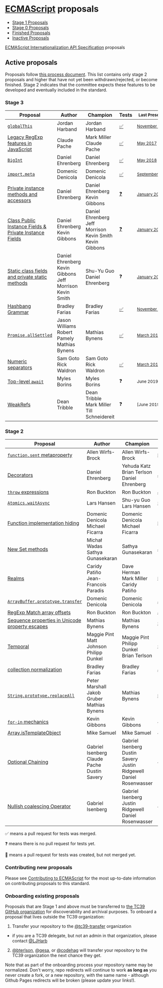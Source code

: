 # [ECMAScript](https://github.com/tc39/ecma262) proposals

* [Stage 1 Proposals](stage-1-proposals.md)
* [Stage 0 Proposals](stage-0-proposals.md)
* [Finished Proposals](finished-proposals.md)
* [Inactive Proposals](inactive-proposals.md)

[ECMAScript Internationalization API Specification](ecma402/README.md) proposals

## Active proposals

Proposals follow [this process document](https://tc39.github.io/process-document/).
This list contains only stage 2 proposals and higher that have not yet been withdrawn/rejected, or become finished.
Stage 2 indicates that the committee expects these features to be developed and eventually included in the standard.

### Stage 3

| Proposal                                                                       | Author                                                                  | Champion                                                                | Tests                                          | <sub>Last Presented</sub>                               |
| ------------------------------------------------------------------------------ | ----------------------------------------------------------------------- | ----------------------------------------------------------------------- | ---------------------------------------------- | --------------------------------------------------------|
| [`globalThis`][globalThis]                                                     | Jordan Harband                                                          | Jordan Harband                                                          | [:white_check_mark:][tests-global]             | <sub>[November&nbsp;2018][globalThis-notes]</sub>       |
| [Legacy RegExp features in JavaScript][regexp-legacy]                          | Claude Pache                                                            | Mark Miller<br />Claude Pache                                           | [:white_check_mark:][tests-regexp-legacy]      | <sub>[May&nbsp;2017][regexp-legacy-notes]</sub>         |
| [`BigInt`][bigint]                                                             | Daniel Ehrenberg                                                        | Daniel Ehrenberg                                                        | [:white_check_mark:][tests-bigint]             | <sub>[May&nbsp;2018][bigint-notes]</sub>                |
| [`import.meta`][import-meta]                                                   | Domenic Denicola                                                        | Domenic Denicola                                                        | [:white_check_mark:][tests-import-meta]        | <sub>[September&nbsp;2017][import-meta-notes]</sub>     |
| [Private instance methods and accessors][private-methods]                      | Daniel Ehrenberg                                                        | Daniel Ehrenberg<br />Kevin Gibbons                                     | [:question:][tests-private-methods]            | <sub>[January&nbsp;2019][class-fields-notes]</sub>      |
| [Class Public Instance Fields & Private Instance Fields][class-fields]         | Daniel Ehrenberg<br />Kevin Gibbons                                     | Daniel Ehrenberg<br />Jeff Morrison<br />Kevin Smith<br />Kevin Gibbons | [:question:][tests-class-fields]               | <sub>[January&nbsp;2019][class-fields-notes]</sub>      |
| [Static class fields and private static methods][static-class-features]        | Daniel Ehrenberg<br />Kevin Gibbons<br />Jeff Morrison<br />Kevin Smith | Shu-Yu Guo<br />Daniel Ehrenberg                                        | :question:                                     | <sub>[January&nbsp;2019][class-fields-notes]</sub>      |
| [Hashbang Grammar][hashbang-grammar]                                           | Bradley Farias                                                          | Bradley Farias                                                          | [:white_check_mark:][tests-hashbang-grammar]   | <sub>[November&nbsp;2018][hashbang-notes]</sub>         |
| [`Promise.allSettled`][allsettled]                                             | Jason Williams<br />Robert Pamely<br />Mathias Bynens                   | Mathias Bynens                                                          | [:white_check_mark:][tests-allsettled]         | <sub>[March&nbsp;2019][allsettled-notes]</sub>          |
| [Numeric separators][numeric_separators]                                       | Sam Goto<br />Rick Waldron                                              | Sam Goto<br />Rick Waldron                                              | [:white_check_mark:][tests-numeric_separators] | <sub>[March&nbsp;2019][numeric_separators-notes]</sub>  |
| [Top-level `await`][await]                                                     | Myles Borins                                                            | Myles Borins                                                            | :question:                                     | <sub>June&nbsp;2019</sub>                               |
| [WeakRefs][weakrefs]                                                           | Dean Tribble                                         | Dean Tribble<br />Mark Miller<br />Till Schneidereit |  :question: | <sub>[June&nbsp;2019] </sub>                        |


### Stage 2

| Proposal                                                                       | Author                                               | Champion                                             | <sub>Last Presented</sub>                                           |
| ------------------------------------------------------------------------------ | ---------------------------------------------------- | ---------------------------------------------------- | ------------------------------------------------------------------- |
| [`function.sent` metaproperty][function-sent]                                  | Allen Wirfs-Brock                                    | Allen Wirfs-Brock                                    | <sub>[November&nbsp;2015][function-sent-notes]</sub>                |
| [Decorators][decorators]                                                       | Daniel Ehrenberg                                     | Yehuda Katz<br />Brian Terlson<br />Daniel Ehrenberg | <sub>[January&nbsp;2019][decorators-notes]</sub>                    |
| [`throw` expressions][throw-expressions]                                       | Ron Buckton                                          | Ron Buckton                                          | <sub>[January&nbsp;2018][throw-expressions-notes]</sub>             |
| [`Atomics.waitAsync`][nonblocking]                                             | Lars Hansen                                          | Shu-yu Guo<br />Lars Hansen                          | <sub>[September&nbsp;2017][nonblocking-notes]</sub>                 |
| [Function implementation hiding][censorship]                                   | Domenic Denicola<br />Michael Ficarra                | Domenic Denicola<br />Michael Ficarra                | <sub>[May&nbsp;2018][censorship-notes]</sub>                        |
| [New Set methods][set-methods]                                                 | Michał Wadas<br />Sathya Gunasekaran                 | Sathya Gunasekaran                                   | <sub>[January&nbsp;2019][set-methods-notes]</sub>                   |
| [Realms][realms]                                                               | Caridy Patiño<br />Jean-Francois Paradis             | Dave Herman<br />Mark Miller<br />Caridy Patiño      | <sub>[May&nbsp;2018][realms-notes]</sub>                            |
| [`ArrayBuffer.prototype.transfer`][buffer-transfer]                            | Domenic Denicola                                     | Domenic Denicola                                     | <sub>[July&nbsp;2018][buffer-transfer-notes]</sub>                  |
| [RegExp Match array offsets][regex-offsets]                                    | Ron Buckton                                          | Ron Buckton                                          | <sub>[July&nbsp;2018][regex-offsets-notes]</sub>                    |
| [Sequence properties in Unicode property escapes][unicode-sequence-properties] | Mathias Bynens                                       | Mathias Bynens                                       | <sub>[September&nbsp;2018][unicode-sequence-properties-notes]</sub> |
| [Temporal][temporal]                                                           | Maggie Pint<br />Matt Johnson<br />Philipp Dunkel    | Maggie Pint<br />Philipp Dunkel<br />Brian Terlson   | <sub>[September&nbsp;2018][temporal-notes]</sub>                    |
| [collection normalization][collection-rekey]                                   | Bradley Farias                                       | Bradley Farias                                       | <sub>[January&nbsp;2019][richer-keys-notes]</sub>                   |
| [`String.prototype.replaceAll`][replace-all]                                   | Peter Marshall<br />Jakob Gruber<br />Mathias Bynens | Mathias Bynens                                       | <sub>[March&nbsp;2019][replace-all-notes]</sub>                     |
| [`for-in` mechanics][for-in-mechanics]                                         | Kevin Gibbons                                        | Kevin Gibbons                                        | <sub>June&nbsp;2019</sub>                                           |
| [Array.isTemplateObject][isTemplateObject]                                     | Mike Samuel                                          | Mike Samuel                                          | <sub>June&nbsp;2019</sub>                                           |
| [Optional Chaining][chaining]                    | Gabriel Isenberg<br />Claude Pache<br />Dustin Savery | Gabriel Isenberg<br />Dustin Savery<br />Justin Ridgewell<br />Daniel Rosenwasser | <sub>June&nbsp;2019</sub>                                           |
| [Nullish coalescing Operator][nullish-coalescing]                              | Gabriel Isenberg                          | Gabriel Isenberg<br />Justin Ridgewell<br />Daniel Rosenwasser  | <sub>June&nbsp;2019</sub>                                           |

:white_check_mark: means a pull request for tests was merged.

:question: means there is no pull request for tests yet.

:construction: means a pull request for tests was created, but not merged yet.

### Contributing new proposals

Please see [Contributing to ECMAScript](https://github.com/tc39/ecma262/blob/master/CONTRIBUTING.md) for the most up-to-date information on contributing proposals to this standard.

### Onboarding existing proposals

Proposals that are Stage 1 and above must be transferred to [the TC39 GitHub organization](https://github.com/tc39) for discoverability and archival purposes. To onboard a proposal that lives outside the TC39 organization:

1. Transfer your repository to the [@tc39-transfer](http://github.com/tc39-transfer) organization
  - if you are a TC39 delegate, but not an admin in that organization, please contact [@LJHarb](https://github.com/ljharb)
2. [@bterlson](https://github.com/bterlson), [@gesa](https://github.com/gesa), or [@codehag](https://github.com/codehag) will transfer your repository to the TC39 organization the next chance they get.

Note that as part of the onboarding process your repository name may be normalized. Don't worry, repo redirects will continue to work **as long as** you never create a fork, or a new repository, with the same name - although Github Pages redirects will be broken (please update your links!).

[globalThis]: https://github.com/tc39/proposal-global
[globalThis-notes]: https://github.com/tc39/tc39-notes/blob/master/meetings/2018-11/nov-29.md#kevins-1pm-talk
[regexp-legacy]: https://github.com/tc39/proposal-regexp-legacy-features
[regexp-legacy-notes]: https://github.com/tc39/tc39-notes/blob/master/meetings/2017-05/may-25.md#15ia-regexp-legacy-features-for-stage-3
[bigint]: https://github.com/tc39/proposal-bigint
[bigint-notes]: https://github.com/tc39/tc39-notes/blob/master/meetings/2018-05/may-22.md#bigint-status-update
[class-fields]: https://github.com/tc39/proposal-class-fields
[class-fields-notes]: https://github.com/tc39/tc39-notes/blob/master/meetings/2019-01/jan-30.md#private-fields-and-methods-refresher
[function-sent]: https://github.com/allenwb/ESideas/blob/master/Generator%20metaproperty.md
[function-sent-notes]: https://github.com/tc39/tc39-notes/blob/master/meetings/2015-11/nov-17.md#functionsent
[decorators]: http://github.com/tc39/proposal-decorators
[decorators-notes]: https://github.com/tc39/tc39-notes/blob/master/meetings/2019-01/jan-30.md#decorators-for-stage-3
[import-meta]: https://github.com/tc39/proposal-import-meta
[import-meta-notes]: https://github.com/tc39/tc39-notes/blob/master/meetings/2017-09/sept-27.md#12iiic-importmeta-for-stage-3
[numeric_separators]: https://github.com/tc39/proposal-numeric-separator
[numeric_separators-notes]: https://github.com/tc39/tc39-notes/blob/master/meetings/2019-03/mar-28.md#decorator-based-extended-numeric-literals-status-update-and-numeric-separators-for-stage-3
[tests-numeric_separators]: https://test262.report/features/numeric-separator-literal
[private-methods]: https://github.com/tc39/proposal-private-methods
[private-methods-notes]: https://github.com/tc39/tc39-notes/blob/master/meetings/2019-01/jan-30.md#private-fields-and-methods-refresher
[weakrefs]: https://github.com/tc39/proposal-weakrefs
[weakrefs-notes]: https://github.com/tc39/tc39-notes/blob/master/meetings/2018-03/mar-22.md#weak-references-for-stage-2
[realms]: https://github.com/tc39/proposal-realms
[realms-notes]: https://github.com/tc39/tc39-notes/blob/master/meetings/2018-05/may-23.md#realms
[temporal]: https://github.com/tc39/proposal-temporal
[temporal-notes]: https://github.com/tc39/tc39-notes/blob/master/meetings/2018-09/sept-27.md#temporal-for-stage-2
[nonblocking]: https://github.com/tc39/proposal-atomics-wait-async
[nonblocking-notes]: https://github.com/tc39/tc39-notes/blob/master/meetings/2017-09/sept-26.md#12ig--atomicswaitasync-for-stage-2
[throw-expressions]: https://github.com/tc39/proposal-throw-expressions
[throw-expressions-notes]: https://github.com/tc39/tc39-notes/blob/master/meetings/2018-01/jan-24.md#13iiii-throw-expressions-for-stage-3
[replace-all]: https://github.com/tc39/proposal-string-replaceall
[replace-all-notes]: https://github.com/tc39/tc39-notes/blob/master/meetings/2019-03/mar-26.md#stringprototypereplaceall-for-stage-2
[static-class-features]: http://github.com/tc39/proposal-static-class-features/
[static-class-features-notes]: https://github.com/tc39/tc39-notes/blob/master/meetings/2018-05/may-23.md#static-class-features-for-stage-3
[tests-global]: https://github.com/tc39/test262/issues/765
[tests-import-meta]: https://github.com/tc39/test262/pull/1888
[tests-regexp-legacy]: https://github.com/tc39/test262/issues/1165
[tests-bigint]: https://github.com/tc39/test262/issues/1056
[tests-private-methods]: https://github.com/tc39/test262/issues/1343
[tests-numeric_separators]: https://github.com/tc39/test262/issues/1051
[tests-class-fields]: https://github.com/tc39/test262/issues/1161
[tests-allsettled]: https://github.com/tc39/test262/pull/2124
[censorship]: https://github.com/domenic/proposal-function-implementation-hiding
[censorship-notes]: https://github.com/tc39/tc39-notes/blob/master/meetings/2018-05/may-24.md#functionprototypetostring-censorship-for-stage-2-continued-discussion
[await]: https://github.com/tc39/proposal-top-level-await
[await-notes]: https://github.com/tc39/tc39-notes/blob/master/meetings/2018-05/may-22.md#top-level-await
[set-methods]: https://github.com/tc39/set-methods
[set-methods-notes]: https://github.com/tc39/tc39-notes/blob/master/meetings/2019-01/jan-29.md#update-on-set-methods
[collection-methods]: https://github.com/tc39/collection-methods
[collection-methods-notes]: https://github.com/tc39/tc39-notes/blob/master/meetings/2018-01/jan-23.md#13iiik-new-set-builtin-methods-for-stage-2
[hashbang-grammar]: https://github.com/tc39/proposal-hashbang
[tests-hashbang-grammar]: https://github.com/tc39/test262/pull/2065
[hashbang-notes]: https://github.com/tc39/tc39-notes/blob/master/meetings/2018-11/nov-28.md#hash-bang-grammar
[richer-keys]: https://github.com/tc39/proposal-richer-keys
[richer-keys-notes]: https://github.com/tc39/tc39-notes/blob/master/meetings/2019-01/jan-30.md#richer-keys-for-stage-2
[slice-notation]: https://github.com/tc39/proposal-slice-notation/
[slice-notation-notes]: https://github.com/tc39/tc39-notes/blob/master/meetings/2018-03/mar-22.md#slice-notation-for-stage-1
[logical-assignment]: https://github.com/tc39/proposal-logical-assignment
[logical-assignment-notes]: https://github.com/tc39/tc39-notes/blob/master/meetings/2018-03/mar-22.md#10ie-logical-assignment-operators-for-stage-1-cont
[unicode-sequence-properties]: https://github.com/tc39/proposal-regexp-unicode-sequence-properties
[unicode-sequence-properties-notes]: https://github.com/tc39/tc39-notes/blob/master/meetings/2019-01/jan-31.md#update-on-sequence-properties-in-unicode-property-escapes
[module-keys]: https://github.com/tc39/tc39-module-keys
[module-keys-notes]: https://github.com/tc39/tc39-notes/blob/master/meetings/2018-05/may-23.md#module-keys-strawman-for-stage-1
[static-blocks]: https://github.com/tc39/proposal-class-static-block#readme
[static-blocks-notes]: https://github.com/tc39/tc39-notes/blob/master/meetings/2018-05/may-23.md#class-static-block
[class-access-expressions]: https://github.com/tc39/proposal-class-access-expressions
[class-access-expressions-notes]: https://github.com/tc39/tc39-notes/blob/master/meetings/2018-05/may-23.md#class-access-expressions
[matching]: https://github.com/tc39/proposal-pattern-matching
[matching-notes]: https://github.com/tc39/tc39-notes/blob/master/meetings/2018-05/may-24.md#pattern-matching-for-stage-1
[regex-offsets]: https://github.com/tc39/proposal-regexp-match-offsets
[regex-offsets-notes]: https://github.com/tc39/tc39-notes/blob/master/meetings/2018-07/july-25.md#regexp-match-offsets
[buffer-transfer]: https://github.com/domenic/proposal-arraybuffer-transfer/
[buffer-transfer-notes]: https://github.com/tc39/tc39-notes/blob/master/meetings/2018-07/july-24.md#arraybufferprototypetransfer
[resource-management]: https://github.com/tc39/proposal-using-statement
[resource-management-notes]: https://github.com/tc39/tc39-notes/blob/master/meetings/2018-07/july-24.md#explicit-resource-management
[dynamic-modules]: https://github.com/guybedford/proposal-dynamic-modules
[dynamic-modules-notes]: https://github.com/tc39/tc39-notes/blob/master/meetings/2018-07/july-25.md#dynamic-modules
[standard-library]: https://github.com/tc39/proposal-javascript-standard-library
[standard-library-notes]: https://github.com/tc39/tc39-notes/blob/master/meetings/2018-07/july-26.md#javascript-standard-library
[modules-pragma]: https://github.com/tc39/proposal-modules-pragma
[modules-pragma-notes]: https://github.com/tc39/tc39-notes/blob/master/meetings/2017-07/jul-26.md#9ivb-modulescript-pragma-for-stage-2
[for-in-mechanics]: https://github.com/bakkot/for-in-exploration
[for-in-mechanics-notes]: https://github.com/tc39/tc39-notes/blob/master/meetings/2018-09/sept-25.md#for-in-mechanics
[uniform-date-parse]: https://github.com/tc39/proposal-uniform-interchange-date-parsing
[uniform-date-parse-notes]: https://github.com/tc39/tc39-notes/blob/master/meetings/2018-09/sept-26.md#uniform-parsing-of-quasi-standard-dateparse-input
[json-parse-source]: https://github.com/tc39/proposal-json-parse-with-source
[json-parse-source-notes]: https://github.com/tc39/tc39-notes/blob/master/meetings/2018-09/sept-27.md#jsonparse-source-text-access
[allsettled]: https://github.com/tc39/proposal-promise-allSettled
[allsettled-notes]: https://github.com/tc39/tc39-notes/blob/master/meetings/2019-03/mar-26.md#promiseallsettled-for-stage-3
[collection-rekey]: https://github.com/tc39-transfer/proposal-collection-normalization
[freeze-proto]: https://github.com/tc39/proposal-freeze-prototype
[freeze-proto-notes]: https://github.com/tc39/tc39-notes/blob/master/meetings/2019-01/jan-31.md#freezing-prototypes-for-stage-1
[new.initialize]: https://github.com/littledan/proposal-new-initialize
[new.initialize-notes]: https://github.com/tc39/tc39-notes/blob/master/meetings/2019-01/jan-31.md#newinitialize-for-stage-1
[iterator-helpers]: https://github.com/tc39/proposal-iterator-helpers
[iterator-helpers-notes]: https://github.com/tc39/tc39-notes/blob/master/meetings/2019-01/jan-31.md#iterator-helpers-for-stage-1
[promise-any]: https://github.com/tc39/proposal-promise-any
[private-declarations]: https://github.com/tc39/proposal-private-declarations
[for-in-mechanics]: https://github.com/bakkot/for-in-exploration
[for-in-mechanics-notes]: https://github.com/tc39/tc39-notes/blob/master/meetings/2018-09/sept-25.md#for-in-mechanics
[isTemplateObject]: https://github.com/tc39-transfer/proposal-array-is-template-object
[chaining]: https://github.com/tc39/proposal-optional-chaining
[chaining-notes]: https://github.com/tc39/tc39-notes/blob/master/meetings/2018-11/nov-28.md#update-on-optional-chaining
[nullish-coalescing]: https://github.com/tc39/proposal-nullish-coalescing
[nullish-coalescing-notes]: https://github.com/tc39/tc39-notes/blob/master/meetings/2018-03/mar-22.md#10iif-nullish-coalescing-for-stage-2
